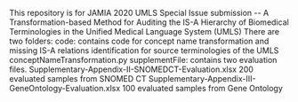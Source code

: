 This repository is for JAMIA 2020 UMLS Special Issue submission -- A Transformation-based Method for Auditing the IS-A Hierarchy of Biomedical Terminologies in the Unified Medical Language System (UMLS) 
There are two folders:
  code: contains code for concept name transformation and missing IS-A relations identification for source terminologies of the UMLS
    conceptNameTransformation.py
  supplementFile: contains two evaluation files.
    Supplementary-Appendix-II-SNOMEDCT-Evaluation.xlsx    200 evaluated samples from SNOMED CT
    Supplementary-Appendix-III-GeneOntology-Evaluation.xlsx   100 evaluated samples from Gene Ontology
